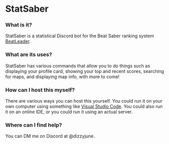 # StatSaber

### What is it?
StatSaber is a statistical Discord bot for the Beat Saber ranking system [BeatLeader](https://www.beatleader.xyz/).

### What are its uses?
StatSaber has various commands that allow you to do things such as displaying your profile card, showing your top and recent scores, searching for maps, and displaying map info, with more to come!

### How can I host this myself?
There are various ways you can host this yourself. You could run it on your own computer using something like [Visual Studio Code](https://code.visualstudio.com/). You could also run it on an online IDE, or you could run it using an actual server.

### Where can I find help?
You can DM me on Discord at @dizzyjune.
